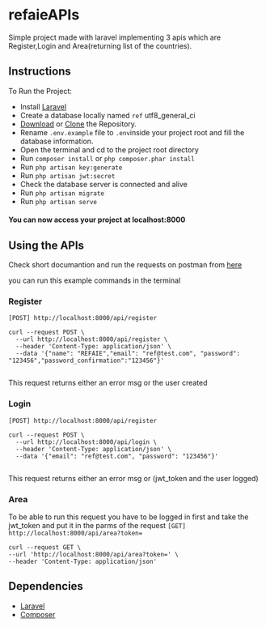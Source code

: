 # refaieAPIs

Simple project made with laravel implementing 3 apis which are Register,Login and Area(returning list of the countries).

## Instructions

To Run the Project:
* Install [Laravel](https://laravel.com/docs/5.7/installation)
* Create a database locally named `ref` utf8_general_ci 
* [Download](https://github.com/mohamed1refaie/refaieAPIs/archive/master.zip) or [Clone](https://github.com/mohamed1refaie/refaieAPIs.git) the Repository.
* Rename `.env.example` file to `.env`inside your project root and fill the database information.
* Open the terminal and cd to the project root directory
* Run `composer install` or ```php composer.phar install```
* Run `php artisan key:generate`
* Run `php artisan jwt:secret`
* Check the database server is connected and alive
* Run `php artisan migrate`
* Run `php artisan serve`
#### You can now access your project at localhost:8000

## Using the APIs

Check short documantion and run the requests on postman from [here](https://documenter.getpostman.com/view/3845720/RWguwbzs)

you can run this example commands in the terminal 
### Register
`[POST] http://localhost:8000/api/register`

```
curl --request POST \
  --url http://localhost:8000/api/register \
  --header 'Content-Type: application/json' \
  --data '{"name": "REFAIE","email": "ref@test.com", "password": "123456","password_confirmation":"123456"}'
  
 ```
  
 This request returns either an error msg or the user created

### Login
`[POST] http://localhost:8000/api/register`

```
curl --request POST \
  --url http://localhost:8000/api/login \
  --header 'Content-Type: application/json' \
  --data '{"email": "ref@test.com", "password": "123456"}'
  
  ```
  
  This request returns either an error msg or (jwt_token and the user logged)
  
  ### Area
  To be able to run this request you have to be logged in first and take the jwt_token and put it in the parms of the request
  `[GET] http://localhost:8000/api/area?token=`
  
  ```
curl --request GET \
  --url 'http://localhost:8000/api/area?token=' \
  --header 'Content-Type: application/json'
  
  ```
  
  
## Dependencies
* [Laravel](https://laravel.com/)
* [Composer](https://getcomposer.org/)
